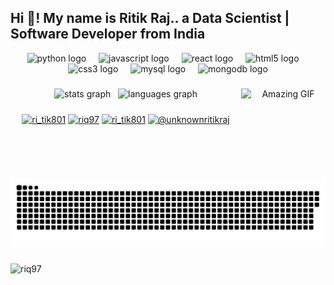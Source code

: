 <h2 align="left">Hi 👋! My name is Ritik Raj.. a Data Scientist | Software Developer from India</h2>

<div align="center">
  
  <img src="https://cdn.jsdelivr.net/gh/devicons/devicon/icons/python/python-original.svg" height="30" alt="python logo"  />
  <img width="12" />
  <img src="https://cdn.jsdelivr.net/gh/devicons/devicon/icons/javascript/javascript-original.svg" height="30" alt="javascript logo"  />
  <img width="12" />
  <img src="https://cdn.jsdelivr.net/gh/devicons/devicon/icons/react/react-original.svg" height="30" alt="react logo"  />
  <img width="12" />
  <img src="https://cdn.jsdelivr.net/gh/devicons/devicon/icons/html5/html5-original.svg" height="30" alt="html5 logo"  />
  <img width="12" />
  <img src="https://cdn.jsdelivr.net/gh/devicons/devicon/icons/css3/css3-original.svg" height="30" alt="css3 logo"  />
  <img width="12" />
  <img src="https://cdn.jsdelivr.net/gh/devicons/devicon/icons/mysql/mysql-original.svg" height="30" alt="mysql logo"  />
  <img width="12" />
  <img src="https://cdn.jsdelivr.net/gh/devicons/devicon/icons/mongodb/mongodb-original.svg" height="30" alt="mongodb logo"  />
</div>

### 

<div align = 'center' >
  <img src="https://github-readme-stats.vercel.app/api?username=riq97&hide_title=false&hide_rank=false&show_icons=true&include_all_commits=true&count_private=true&disable_animations=false&theme=dracula&locale=en&hide_border=false" height="150" alt="stats graph"  />&nbsp;&nbsp;
  <img src="https://github-readme-stats.vercel.app/api/top-langs?username=riq97&locale=en&hide_title=false&layout=compact&card_width=300&langs_count=5&theme=dracula&hide_border=false" height="150" alt="languages graph"  />
  <img align="right" height="145" width="135" src="https://github.com/RiQ97/RiQ97/assets/109206929/db546418-c637-418e-bdf4-06158b0dc503&card_width=135&hide_border=false&border-radius=50%" alt="Amazing GIF" />
</div>

###

<p align="center">
<a href="https://twitter.com/ri_tik801" target="blank"><img align="center" src="https://raw.githubusercontent.com/rahuldkjain/github-profile-readme-generator/master/src/images/icons/Social/twitter.svg" alt="ri_tik801" height="30" width="40" /></a>
<a href="https://linkedin.com/in/riq97" target="blank"><img align="center" src="https://raw.githubusercontent.com/rahuldkjain/github-profile-readme-generator/master/src/images/icons/Social/linked-in-alt.svg" alt="riq97" height="30" width="40" /></a>
<a href="https://instagram.com/ri_tik801" target="blank"><img align="center" src="https://raw.githubusercontent.com/rahuldkjain/github-profile-readme-generator/master/src/images/icons/Social/instagram.svg" alt="ri_tik801" height="30" width="40" /></a>
<a href="https://www.youtube.com/@unknownritikraj" target="blank"><img align="center" src="https://raw.githubusercontent.com/rahuldkjain/github-profile-readme-generator/master/src/images/icons/Social/youtube.svg" alt="@unknownritikraj" height="30" width="40" /></a>

</p>

###

<picture>
  <source media="(prefers-color-scheme: dark)" srcset="https://raw.githubusercontent.com/riq97/riq97/output/github-contribution-grid-snake-dark.svg">
  <source media="(prefers-color-scheme: light)" srcset="https://raw.githubusercontent.com/riq97/riq97/output/github-contribution-grid-snake.svg">
  <img alt="github contribution grid snake animation" src="https://raw.githubusercontent.com/riq97/riq97/output/github-contribution-grid-snake.svg">
</picture>

###

<img align="left" src="https://komarev.com/ghpvc/?username=riq97&label=Profile%20views&color=0e75b6&style=flat" alt="riq97" />
